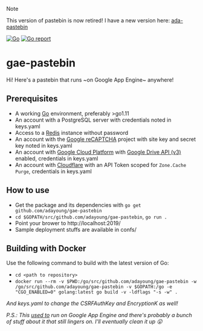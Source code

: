 > [!NOTE]
> This version of pastebin is now retired! I have a new version here: [ada-pastebin](https://github.com/adayoung/ada-pastebin)

[![Go](https://github.com/adayoung/gae-pastebin/actions/workflows/go.yml/badge.svg?branch=master)](https://github.com/adayoung/gae-pastebin/actions/workflows/go.yml)
[![Go report](https://goreportcard.com/badge/adayoung/gae-pastebin)](https://goreportcard.com/report/adayoung/gae-pastebin)

# gae-pastebin
Hi! Here's a pastebin that runs ~on Google App Engine~ anywhere!

## Prerequisites

 * A working [Go](https://golang.org/doc/install) environment, preferably >go1.11
 * An account with a PostgreSQL server with credentials noted in keys.yaml
 * Access to a [Redis](https://redis.io/) instance without password
 * An account with the [Google reCAPTCHA](https://www.google.com/recaptcha/) project with site key and secret key noted in keys.yaml
 * An account with [Google Cloud Platform](https://cloud.google.com/) with [Google Drive API (v3)](https://developers.google.com/drive/) enabled, credentials in keys.yaml
 * An account with [Cloudflare](https://www.cloudflare.com/) with an API Token scoped for `Zone.Cache Purge`, credentials in keys.yaml

## How to use

 * Get the package and its dependencies with `go get github.com/adayoung/gae-pastebin`
 * `cd $GOPATH/src/github.com/adayoung/gae-pastebin`, `go run .`
 * Point your brower to http://localhost:2019/
 * Sample deployment stuffs are available in confs/

## Building with Docker

 Use the following command to build with the latest version of Go:
  * `cd <path to repository>`
  * `docker run --rm -v $PWD:/go/src/github.com/adayoung/gae-pastebin -w /go/src/github.com/adayoung/gae-pastebin -v $GOPATH:/go -e "CGO_ENABLED=0" golang:latest go build -v -ldflags "-s -w" .`

_And keys.yaml to change the CSRFAuthKey and EncryptionK as well!_

_P.S.: This [used to](https://github.com/adayoung/gae-pastebin/releases/tag/v2019-09-29) run on Google App Engine and there's probably a bunch of stuff about it that still lingers on. I'll eventually clean it up :open_mouth:_
